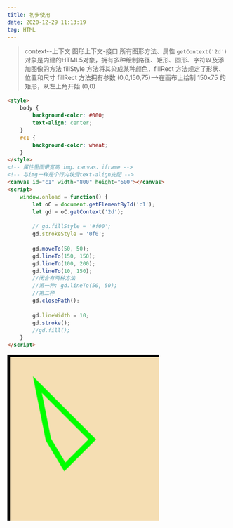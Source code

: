 ```yaml
---
title: 初步使用
date: 2020-12-29 11:13:19
tag: HTML
---
```


>context--上下文
图形上下文-接口 所有图形方法、属性
`getContext('2d')`对象是内建的HTML5对象，拥有多种绘制路径、矩形、圆形、字符以及添加图像的方法
fillStyle 方法将其染成某种颜色，fillRect 方法规定了形状、位置和尺寸
fillRect 方法拥有参数 (0,0,150,75)-->在画布上绘制 150x75 的矩形，从左上角开始 (0,0)

```html
<style>
    body {
        background-color: #000;
        text-align: center;
    }
    #c1 {
        background-color: wheat;
    }
</style>
<!-- 属性里面带宽高 img、canvas、iframe -->
<!-- 与img一样是个行内块受text-align支配 -->
<canvas id="c1" width="800" height="600"></canvas>
<script>
    window.onload = function() {
        let oC = document.getElementById('c1');
        let gd = oC.getContext('2d');

        // gd.fillStyle = '#f00';
        gd.strokeStyle = '0f0';

        gd.moveTo(50, 50);
        gd.lineTo(150, 150);
        gd.lineTo(100, 200);
        gd.lineTo(10, 150);
        //闭合有两种方法
        //第一种: gd.lineTo(50, 50);
        //第二种
        gd.closePath();

        gd.lineWidth = 10;
        gd.stroke();
        //gd.fill();
    }
</script>
```

![1](/assets/html5Img/canvasImg/1.png "1")